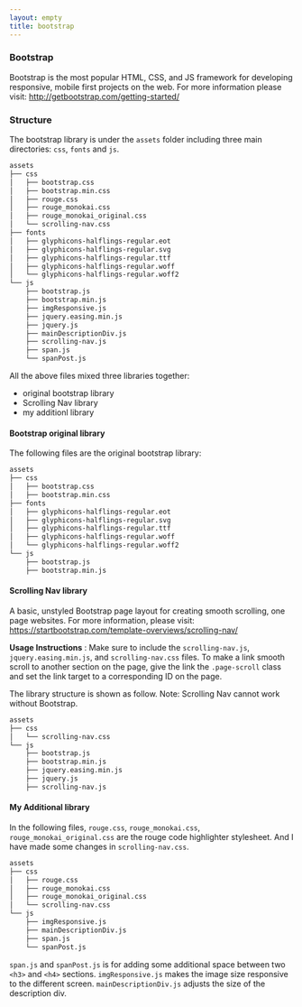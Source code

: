 ```yaml
---
layout: empty
title: bootstrap
---
```


### Bootstrap
Bootstrap is the most popular HTML, CSS, and JS framework for developing responsive, mobile first projects on the web. For more information please visit: http://getbootstrap.com/getting-started/

### Structure

The bootstrap library is  under the `assets` folder including three main directories: `css`, `fonts` and `js`.

```bash
assets
├── css
│   ├── bootstrap.css
│   ├── bootstrap.min.css
│   ├── rouge.css
│   ├── rouge_monokai.css
│   ├── rouge_monokai_original.css
│   └── scrolling-nav.css
├── fonts
│   ├── glyphicons-halflings-regular.eot
│   ├── glyphicons-halflings-regular.svg
│   ├── glyphicons-halflings-regular.ttf
│   ├── glyphicons-halflings-regular.woff
│   └── glyphicons-halflings-regular.woff2
└── js
    ├── bootstrap.js
    ├── bootstrap.min.js
    ├── imgResponsive.js
    ├── jquery.easing.min.js
    ├── jquery.js
    ├── mainDescriptionDiv.js
    ├── scrolling-nav.js
    ├── span.js
    └── spanPost.js
```

All the above files mixed three libraries together:
* original bootstrap library
* Scrolling Nav library
* my additionl library

#### Bootstrap original library

The following files are the original bootstrap library:

```bash
assets
├── css
│   ├── bootstrap.css
│   ├── bootstrap.min.css
├── fonts
│   ├── glyphicons-halflings-regular.eot
│   ├── glyphicons-halflings-regular.svg
│   ├── glyphicons-halflings-regular.ttf
│   ├── glyphicons-halflings-regular.woff
│   └── glyphicons-halflings-regular.woff2
└── js
    ├── bootstrap.js
    ├── bootstrap.min.js
```

#### Scrolling Nav library

A basic, unstyled Bootstrap page layout for creating smooth scrolling, one page websites. For more information, please visit:  https://startbootstrap.com/template-overviews/scrolling-nav/

**Usage Instructions** : Make sure to include the `scrolling-nav.js`, `jquery.easing.min.js`, and `scrolling-nav.css` files. To make a link smooth scroll to another section on the page, give the link the `.page-scroll` class and set the link target to a corresponding ID on the page.

The library structure is shown as follow. Note: Scrolling Nav cannot work without Bootstrap.

```bash
assets
├── css
│   └── scrolling-nav.css
└── js
    ├── bootstrap.js
    ├── bootstrap.min.js
    ├── jquery.easing.min.js
    ├── jquery.js
    ├── scrolling-nav.js
```

#### My Additional library

In the following files, `rouge.css`, `rouge_monokai.css`, `rouge_monokai_original.css` are the rouge code highlighter stylesheet. And I have made some changes in `scrolling-nav.css`.

```bash
assets
├── css
│   ├── rouge.css
│   ├── rouge_monokai.css
│   ├── rouge_monokai_original.css
│   └── scrolling-nav.css
└── js
    ├── imgResponsive.js
    ├── mainDescriptionDiv.js
    ├── span.js
    └── spanPost.js
```

`span.js` and `spanPost.js` is for adding some additional space between two `<h3>` and `<h4>` sections. `imgResponsive.js` makes the image size responsive to the different screen. `mainDescriptionDiv.js` adjusts the size of the description div.
